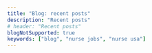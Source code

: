 ```yaml
---
title: "Blog: recent posts"
description: "Recent posts"
# header: "Recent posts"
blogNotSupported: true
keywords: ["blog", "nurse jobs", "nurse usa"]
---
```

